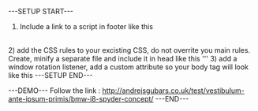 ---SETUP START---<br>

1) Include a link to a script in footer like this<br>
		<script type="text/javascript" src="/src/to/your/script/sweetpages.js"></script>
 <br>
2) add the CSS rules to your excisting CSS, do not overrite you main rules. Create, minify a separate file and include it in head like this
<link rel="stylesheet" type="text/css" (optional media="all") href,src="/src/to/your/css/custom.css">'''
3) add a window rotation listener, add a custom attribute so your body tag will look like this
<body onorientationchange="updateOrientation()">
---SETUP END---

---DEMO---
Follow the link : http://andrejsgubars.co.uk/test/vestibulum-ante-ipsum-primis/bmw-i8-spyder-concept/
---END---